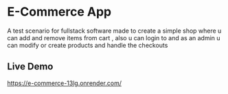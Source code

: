 # E-Commerce App
A test scenario for fullstack software made to create a simple shop where u can add and remove items from cart , also u can login to and as an admin u can modify or create products and handle the checkouts
## Live Demo 
https://e-commerce-13lg.onrender.com/
